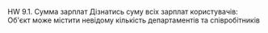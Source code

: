 HW 9.1. Сумма зарплат
Дізнатись суму всіх зарплат користувачів:
Об'єкт може містити невідому кількість департаментів та співробітників
